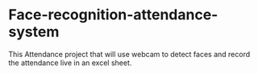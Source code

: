 # Face-recognition-attendance-system
This Attendance project that will use webcam to detect faces and record the attendance live in an excel sheet. 
